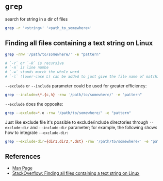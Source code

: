 # ```grep```

search for string in a dir of files

```bash
grep -r '<string>' '<path_to_somewhere>'
```


## Finding all files containing a text string on Linux

```bash
grep -rnw '/path/to/somewhere/' -e "pattern"

# `-r` or `-R` is recursive
# `-n` is line numbe
# `-w` stands match the whole word
# `-l` (lower-case L) can be added to just give the file name of matching files.
```

`--exclude` or `--include` parameter could be used for greater efficiency:

```bash
grep --include=\*.{c,h} -rnw '/path/to/somewhere/' -e "pattern"
```

`--exclude` does the opposite:

```bash
grep --exclude=*.o -rnw '/path/to/somewhere/' -e "pattern"
```

Just like exclude file it's possible to exclude/include directories through `--exclude-dir` and `--include-dir` parameter; for example, the following shows how to integrate `--exclude-dir`:

```bash
grep --exclude-dir={dir1,dir2,*.dst} -rnw '/path/to/somewhere/' -e "pattern"
```

## References

* [Man Page](http://linux.die.net/man/1/grep0)
* [StackOverflow: Finding all files containing a text string on Linux](https://stackoverflow.com/questions/16956810/finding-all-files-containing-a-text-string-on-linux)
